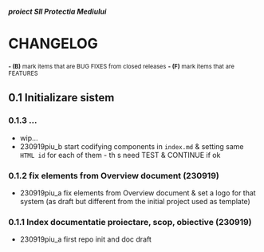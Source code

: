 ***proiect SII Protectia Mediului***



# CHANGELOG

<small>**- (B)** mark items that are BUG FIXES from closed releases</small>
<small>**- (F)** mark items that are FEATURES</small>


## 0.1 Initializare sistem


### 0.1.3 ...

* wip...
* 230919piu_b start codifying components in `index.md` & setting same `HTML id` for each of them - th s need TEST & CONTINUE if ok






### 0.1.2 fix elements from Overview document (230919)

* 230919piu_a fix elements from Overview document & set a logo for that system (as draft but different from the initial project used as template)



### 0.1.1 Index documentatie proiectare, scop, obiective (230919)

* 230919piu_a first repo init and doc draft



